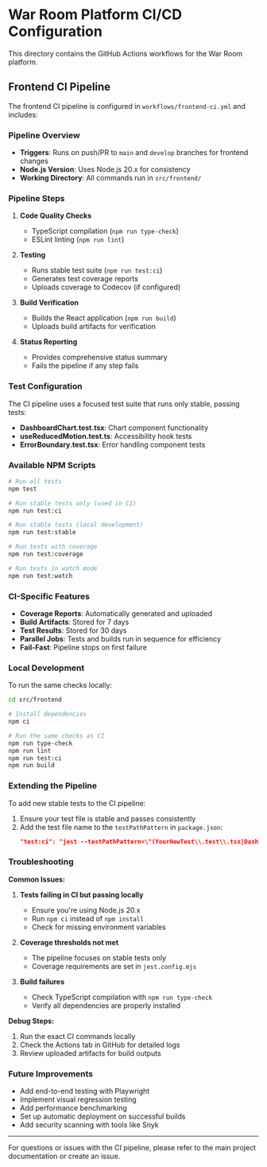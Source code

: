 # War Room Platform CI/CD Configuration

This directory contains the GitHub Actions workflows for the War Room platform.

## Frontend CI Pipeline

The frontend CI pipeline is configured in `workflows/frontend-ci.yml` and includes:

### Pipeline Overview

- **Triggers**: Runs on push/PR to `main` and `develop` branches for frontend changes
- **Node.js Version**: Uses Node.js 20.x for consistency
- **Working Directory**: All commands run in `src/frontend/`

### Pipeline Steps

1. **Code Quality Checks**
   - TypeScript compilation (`npm run type-check`)
   - ESLint linting (`npm run lint`)

2. **Testing**
   - Runs stable test suite (`npm run test:ci`)
   - Generates test coverage reports
   - Uploads coverage to Codecov (if configured)

3. **Build Verification**
   - Builds the React application (`npm run build`)
   - Uploads build artifacts for verification

4. **Status Reporting**
   - Provides comprehensive status summary
   - Fails the pipeline if any step fails

### Test Configuration

The CI pipeline uses a focused test suite that runs only stable, passing tests:

- **DashboardChart.test.tsx**: Chart component functionality
- **useReducedMotion.test.ts**: Accessibility hook tests
- **ErrorBoundary.test.tsx**: Error handling component tests

### Available NPM Scripts

```bash
# Run all tests
npm test

# Run stable tests only (used in CI)
npm run test:ci

# Run stable tests (local development)
npm run test:stable

# Run tests with coverage
npm run test:coverage

# Run tests in watch mode
npm run test:watch
```

### CI-Specific Features

- **Coverage Reports**: Automatically generated and uploaded
- **Build Artifacts**: Stored for 7 days
- **Test Results**: Stored for 30 days
- **Parallel Jobs**: Tests and builds run in sequence for efficiency
- **Fail-Fast**: Pipeline stops on first failure

### Local Development

To run the same checks locally:

```bash
cd src/frontend

# Install dependencies
npm ci

# Run the same checks as CI
npm run type-check
npm run lint
npm run test:ci
npm run build
```

### Extending the Pipeline

To add new stable tests to the CI pipeline:

1. Ensure your test file is stable and passes consistently
2. Add the test file name to the `testPathPattern` in `package.json`:
   ```json
   "test:ci": "jest --testPathPattern=\"(YourNewTest\\.test\\.tsx|DashboardChart\\.test\\.tsx|useReducedMotion\\.test\\.ts|ErrorBoundary\\.test\\.tsx)$\" --ci --coverage --watchAll=false"
   ```

### Troubleshooting

**Common Issues:**

1. **Tests failing in CI but passing locally**
   - Ensure you're using Node.js 20.x
   - Run `npm ci` instead of `npm install`
   - Check for missing environment variables

2. **Coverage thresholds not met**
   - The pipeline focuses on stable tests only
   - Coverage requirements are set in `jest.config.mjs`

3. **Build failures**
   - Check TypeScript compilation with `npm run type-check`
   - Verify all dependencies are properly installed

**Debug Steps:**

1. Run the exact CI commands locally
2. Check the Actions tab in GitHub for detailed logs
3. Review uploaded artifacts for build outputs

### Future Improvements

- Add end-to-end testing with Playwright
- Implement visual regression testing
- Add performance benchmarking
- Set up automatic deployment on successful builds
- Add security scanning with tools like Snyk

---

For questions or issues with the CI pipeline, please refer to the main project documentation or create an issue.